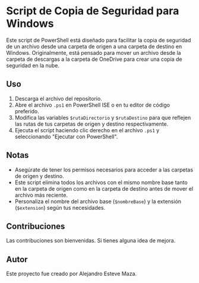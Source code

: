 # Script de Copia de Seguridad para Windows

Este script de PowerShell está diseñado para facilitar la copia de seguridad de un archivo desde una carpeta de origen a una carpeta de destino en Windows. Originalmente, está pensado para mover un archivo desde la carpeta de descargas a la carpeta de OneDrive para crear una copia de seguridad en la nube.

## Uso

1. Descarga el archivo del repositorio.
2. Abre el archivo `.ps1` en PowerShell ISE o en tu editor de código preferido.
3. Modifica las variables `$rutaDirectorio` y `$rutaDestino` para que reflejen las rutas de tus carpetas de origen y destino respectivamente.
4. Ejecuta el script haciendo clic derecho en el archivo `.ps1` y seleccionando "Ejecutar con PowerShell".

## Notas

- Asegúrate de tener los permisos necesarios para acceder a las carpetas de origen y destino.
- Este script elimina todos los archivos con el mismo nombre base tanto en la carpeta de origen como en la carpeta de destino antes de mover el archivo más reciente.
- Personaliza el nombre del archivo base (`$nombreBase`) y la extensión (`$extension`) según tus necesidades.

## Contribuciones

Las contribuciones son bienvenidas. Si tienes alguna idea de mejora.

## Autor

Este proyecto fue creado por Alejandro Esteve Maza.